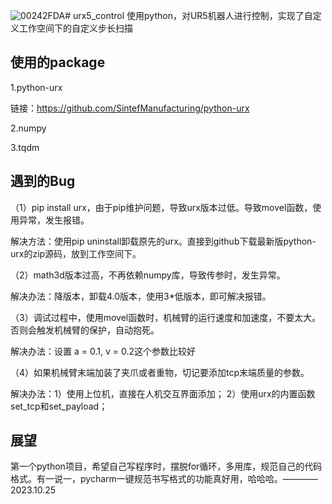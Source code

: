 ![00242FDA](https://github.com/hhz0328/urx5_control/assets/110613658/cc30dc1f-3d16-4db9-a3a8-e5b5add08833)# urx5_control
使用python，对UR5机器人进行控制，实现了自定义工作空间下的自定义步长扫描

## 使用的package
1.python-urx

链接：https://github.com/SintefManufacturing/python-urx

2.numpy

3.tqdm

## 遇到的Bug
（1）pip install urx，由于pip维护问题，导致urx版本过低。导致movel函数，使用异常，发生报错。

解决方法：使用pip uninstall卸载原先的urx。直接到github下载最新版python-urx的zip源码，放到工作空间下。

（2）math3d版本过高，不再依赖numpy库，导致传参时，发生异常。

解决办法：降版本，卸载4.0版本，使用3*低版本，即可解决报错。

（3）调试过程中，使用movel函数时，机械臂的运行速度和加速度，不要太大。否则会触发机械臂的保护，自动抱死。

解决办法：设置 a = 0.1, v = 0.2这个参数比较好

（4）如果机械臂末端加装了夹爪或者重物，切记要添加tcp末端质量的参数。

解决办法：1）使用上位机，直接在人机交互界面添加； 2）使用urx的内置函数set_tcp和set_payload；

## 展望
第一个python项目，希望自己写程序时，摆脱for循环，多用库，规范自己的代码格式。有一说一，pycharm一键规范书写格式的功能真好用，哈哈哈。————2023.10.25

